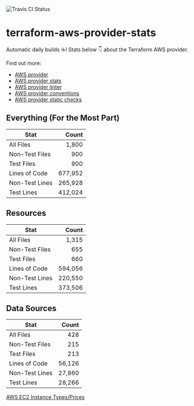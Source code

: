 ![Travis CI Status](https://travis-ci.org/YakDriver/terraform-aws-provider-stats.svg?branch=main)
# terraform-aws-provider-stats

Automatic daily builds :coffee:! Stats below :point_down: about the Terraform AWS provider.

Find out more:
* [AWS provider](https://github.com/terraform-providers/terraform-provider-aws)
* [AWS provider stats](https://github.com/YakDriver/terraform-aws-provider-stats)
* [AWS provider linter](https://github.com/terraform-providers/terraform-provider-aws/tree/master/awsproviderlint)
* [AWS provider conventions](https://github.com/YakDriver/terraform-aws-conventions)
* [AWS provider static checks](https://github.com/YakDriver/terraform-aws-provider-static-checks)



## Everything (For the Most Part)

|  Stat  |  Count  |
| ------------- | -------------: |
|  All Files  |  1,800  |
|  Non-Test Files  |  900  |
|  Test Files  |  900  |
|  Lines of Code  |  677,952  |
|  Non-Test Lines  |  265,928  |
|  Test Lines  |  412,024  |



## Resources

|  Stat  |  Count  |
| ------------- | -------------: |
|  All Files  |  1,315  |
|  Non-Test Files  |  655  |
|  Test Files  |  660  |
|  Lines of Code  |  594,056  |
|  Non-Test Lines  |  220,550  |
|  Test Lines  |  373,506  |



## Data Sources

|  Stat  |  Count  |
| ------------- | -------------: |
|  All Files  |  428  |
|  Non-Test Files  |  215  |
|  Test Files  |  213  |
|  Lines of Code  |  56,126  |
|  Non-Test Lines  |  27,860  |
|  Test Lines  |  28,266  |




[AWS EC2 Instance Types/Prices](https://github.com/YakDriver/aws-ec2-instance-types)
